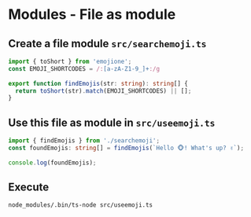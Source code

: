 # Modules - File as module

## Create a file module `src/searchemoji.ts`

```ts
import { toShort } from 'emojione';
const EMOJI_SHORTCODES = /:[a-zA-Z1-9_]+:/g
 
export function findEmojis(str: string): string[] { 
  return toShort(str).match(EMOJI_SHORTCODES) || [];
}
```

## Use this file as module in `src/useemoji.ts`

```ts
import { findEmojis } from './searchemoji';
const foundEmojis: string[] = findEmojis(`Hello 🐵! What's up? ✌️`);
 
console.log(foundEmojis);
```

## Execute 

```bash
node_modules/.bin/ts-node src/useemoji.ts
```